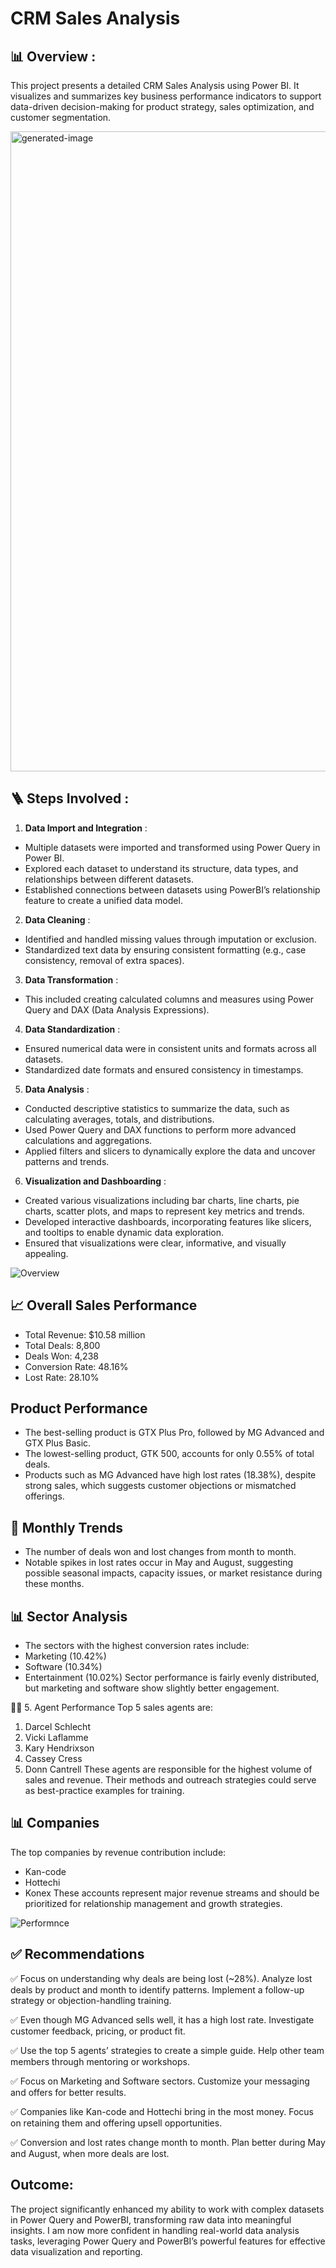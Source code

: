 # CRM Sales Analysis

## 📊 Overview :
This project presents a detailed CRM Sales Analysis using Power BI. It visualizes and summarizes key business performance indicators to support data-driven decision-making for product strategy, sales optimization, and customer segmentation.


<img width="1536" height="1024" alt="generated-image" src="https://github.com/user-attachments/assets/80e070d7-f1b4-48d3-8c92-44188baabb44" />


## 🪜 Steps Involved :
1. **Data Import and Integration** :
- Multiple datasets were imported and transformed using Power Query in Power BI.
- Explored each dataset to understand its structure, data types, and relationships between different datasets.
- Established connections between datasets using PowerBI’s relationship feature to create a unified data model.
2. **Data Cleaning** :
- Identified and handled missing values through imputation or exclusion.
- Standardized text data by ensuring consistent formatting (e.g., case consistency, removal of extra spaces).
3. **Data Transformation** :
- This included creating calculated columns and measures using Power Query and DAX (Data Analysis Expressions).
4. **Data Standardization** :
- Ensured numerical data were in consistent units and formats across all datasets.
- Standardized date formats and ensured consistency in timestamps.
5. **Data Analysis** :
- Conducted descriptive statistics to summarize the data, such as calculating averages, totals, and distributions.
- Used Power Query and DAX functions to perform more advanced calculations and aggregations.
- Applied filters and slicers to dynamically explore the data and uncover patterns and trends.
6. **Visualization and Dashboarding** :
- Created various visualizations including bar charts, line charts, pie charts, scatter plots, and maps to represent key metrics and trends.
- Developed interactive dashboards, incorporating features like slicers, and tooltips to enable dynamic data exploration.
- Ensured that visualizations were clear, informative, and visually appealing.


![Overview](https://github.com/user-attachments/assets/a9eb0275-9734-4058-9119-0ddbd88d9cd0)

## 📈 Overall Sales Performance

- Total Revenue: $10.58 million
- Total Deals: 8,800
- Deals Won: 4,238
- Conversion Rate: 48.16%
- Lost Rate: 28.10%

## Product Performance
- The best-selling product is GTX Plus Pro, followed by MG Advanced and GTX Plus Basic.
- The lowest-selling product, GTK 500, accounts for only 0.55% of total deals.
- Products such as MG Advanced have high lost rates (18.38%), despite strong sales, which suggests customer objections or mismatched offerings.

## 📆 Monthly Trends
- The number of deals won and lost changes from month to month.
- Notable spikes in lost rates occur in May and August, suggesting possible seasonal impacts, capacity issues, or market resistance during these months.

 ## 📊 Sector Analysis
- The sectors with the highest conversion rates include:
- Marketing (10.42%)
- Software (10.34%)
- Entertainment (10.02%)
Sector performance is fairly evenly distributed, but marketing and software show slightly better engagement.

🧑‍💼 5. Agent Performance
Top 5 sales agents are:

1. Darcel Schlecht
2. Vicki Laflamme
3. Kary Hendrixson
4. Cassey Cress
5. Donn Cantrell
These agents are responsible for the highest volume of sales and revenue. Their methods and outreach strategies could serve as best-practice examples for training.

## 📊 Companies
The top companies by revenue contribution include:

- Kan-code
- Hottechi
- Konex
These accounts represent major revenue streams and should be prioritized for relationship management and growth strategies.


![Performnce](https://github.com/user-attachments/assets/25f506c2-90a7-4823-81b9-ce895c9f37ab)


## ✅ Recommendations

✅ Focus on understanding why deals are being lost (~28%). Analyze lost deals by product and month to identify patterns. Implement a follow-up strategy or objection-handling training.

✅ Even though MG Advanced sells well, it has a high lost rate. Investigate customer feedback, pricing, or product fit.

✅ Use the top 5 agents’ strategies to create a simple guide. Help other team members through mentoring or workshops.

✅ Focus on Marketing and Software sectors. Customize your messaging and offers for better results.

✅ Companies like Kan-code and Hottechi bring in the most money. Focus on retaining them and offering upsell opportunities.

✅ Conversion and lost rates change month to month. Plan better during May and August, when more deals are lost.




## Outcome:
The project significantly enhanced my ability to work with complex datasets in Power Query and PowerBI, transforming raw data into meaningful insights. I am now more confident in handling real-world data analysis tasks, leveraging Power Query and PowerBI’s powerful features for effective data visualization and reporting.
